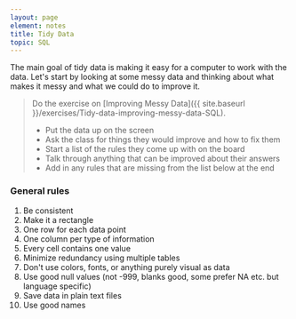 ```yaml
---
layout: page
element: notes
title: Tidy Data
topic: SQL
---
```


The main goal of tidy data is making it easy for a computer to work with the
data. Let's start by looking at some messy data and thinking about what makes it
messy and what we could do to improve it.

> Do the exercise on [Improving Messy Data]({{ site.baseurl }}/exercises/Tidy-data-improving-messy-data-SQL).
>
> * Put the data up on the screen
> * Ask the class for things they would improve and how to fix them
> * Start a list of the rules they come up with on the board
> * Talk through anything that can be improved about their answers
> * Add in any rules that are missing from the list below at the end

### General rules

1. Be consistent
2. Make it a rectangle
3. One row for each data point
4. One column per type of information
5. Every cell contains one value
6. Minimize redundancy using multiple tables
7. Don't use colors, fonts, or anything purely visual as data
8. Use good null values (not -999, blanks good, some prefer NA etc. but language
   specific)
9. Save data in plain text files
10. Use good names
